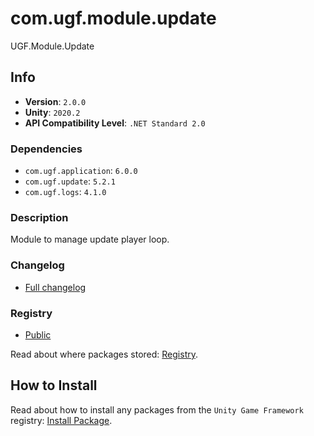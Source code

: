 # com.ugf.module.update

UGF.Module.Update

## Info

- **Version**: `2.0.0`
- **Unity**: `2020.2`
- **API Compatibility Level**: `.NET Standard 2.0`

### Dependencies

- `com.ugf.application`: `6.0.0`
- `com.ugf.update`: `5.2.1`
- `com.ugf.logs`: `4.1.0`


### Description

Module to manage update player loop.

### Changelog

- [Full changelog](changelog.md)

### Registry

- [Public](https://bintray.com/unity-game-framework/public)

Read about where packages stored: [Registry](https://github.com/unity-game-framework/organization/blob/master/docs/registry.md).

## How to Install

Read about how to install any packages from the `Unity Game Framework` registry: [Install Package](https://github.com/unity-game-framework/organization/blob/master/docs/install-packages.md).
